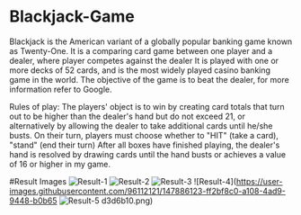 # Blackjack-Game
Blackjack is the American variant of a globally popular banking game known as Twenty-One. It is a comparing card game between one player and a dealer, where player competes against the dealer It is played with one or more decks of 52 cards, and is the most widely played casino banking game in the world. The objective of the game is to beat the dealer, for more information refer to Google.

Rules of play:
   The players' object is to win by creating card totals that turn out to be higher than the dealer's hand but do not exceed 21, or alternatively by allowing the dealer to take additional cards until he/she busts. On their turn, players must choose whether to "HIT" (take a card), "stand" (end their turn) After all boxes have finished playing, the dealer's hand is resolved by drawing cards until the hand busts or achieves a value of 16 or higher in my game.

#Result Images
![Result-1](https://user-images.githubusercontent.com/96112121/147886116-4c89949d-d2d0-459a-943d-a37c00a96979.png)
![Result-2](https://user-images.githubusercontent.com/96112121/147886119-a52c8147-a11a-4d64-82d3-b174b2a61205.png)
![Result-3](https://user-images.githubusercontent.com/96112121/147886121-f3cbee28-cec8-4318-97f3-1eaa44b05427.png)
![Result-4](https://user-images.githubusercontent.com/96112121/147886123-ff2bf8c0-a108-4ad9-9448-b0b65
![Result-5](https://user-images.githubusercontent.com/96112121/147886125-4992ff98-08bc-45b8-87e5-42ebf12bada1.png)
d3d6b10.png)
